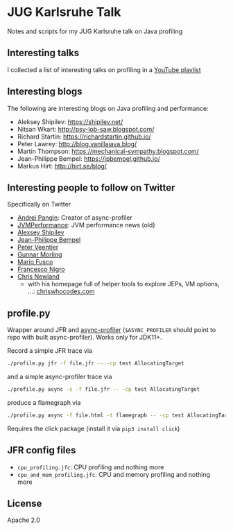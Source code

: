 # JUG Karlsruhe Talk
Notes and scripts for my JUG Karlsruhe talk on Java profiling

## Interesting talks
I collected a list of interesting talks on profiling in a 
[YouTube playlist](https://www.youtube.com/playlist?list=PLLLT4NxU7U1QYiqanOw48h0VUjlUvqCCv)

## Interesting blogs
The following are interesting blogs on Java profiling and performance:
- Aleksey Shipilev:  https://shipilev.net/
- Nitsan Wkart:  http://psy-lob-saw.blogspot.com/
- Richard Startin:  https://richardstartin.github.io/
- Peter Lawrey:  http://blog.vanillajava.blog/
- Martin Thompson:  https://mechanical-sympathy.blogspot.com/
- Jean-Philippe Bempel: https://jpbempel.github.io/
- Markus Hirt: http://hirt.se/blog/

## Interesting people to follow on Twitter
Specifically on Twitter
- [Andrei Pangin](https://twitter.com/AndreiPangin): Creator of async-profiler
- [JVMPerformance](https://twitter.com/JVMPerformance): JVM performance news (old)
- [Alexsey Shipilev](https://twitter.com/shipilev)
- [Jean-Philippe Bempel](https://twitter.com/jpbempel)
- [Peter Veentjer](https://twitter.com/PeterVeentjer)
- [Gunnar Morling](https://twitter.com/gunnarmorling)
- [Mario Fusco](https://twitter.com/mariofusco)
- [Francesco Nigro](https://twitter.com/forked_franz)
- [Chris Newland](https://twitter.com/chriswhocodes)
  - with his homepage full of helper tools to explore JEPs, VM options, ...: [chriswhocodes.com](https://www.chriswhocodes.com/)


## profile.py

Wrapper around JFR and [async-profiler](https://github.com/jvm-profiling-tools/async-profiler) 
(`$ASYNC_PROFILER` should point to repo with built async-profiler).
Works only for JDK11+.

Record a simple JFR trace via

```sh
./profile.py jfr -f file.jfr -- -cp test AllocatingTarget
```

and a simple async-profiler trace via

```sh
./profile.py async -s -f file.jfr -- -cp test AllocatingTarget
```

produce a flamegraph via

```sh
./profile.py async -f file.html -t flamegraph -- -cp test AllocatingTarget
```

Requires the click package (install it via `pip3 install click`)

## JFR config files

- `cpu_profiling.jfc`: CPU profiling and nothing more
- `cpu_and_mem_profiling.jfc`: CPU and memory profiling and nothing more

## License
Apache 2.0